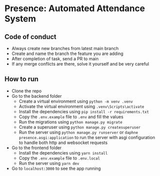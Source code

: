 # Presence: Automated Attendance System

## Code of conduct

- Always create new branches from latest main branch
- Create and name the branch the feature you are adding
- After completion of task, send a PR to main
- If any merge conflicts are there, solve it yourself and be very careful

## How to run

- Clone the repo
- Go to the backend folder
  - Create a virtual environment using `python -m venv .venv`
  - Activate the virtual environment using `.venv\Scripts\activate`
  - Install the dependencies using `pip install -r requirements.txt`
  - Copy the `.env.example` file to `.env` and fill the values
  - Run the migrations using `python manage.py migrate`
  - Create a superuser using `python manage.py createsuperuser`
  - Run the server using `python manage.py runserver` or `daphne presence.asgi:application` to run the server with asgi configuration to handle both http and websocket requests
- Go to the frontend folder
  - Install the dependencies using `yarn install`
  - Copy the `.env.example` file to `.env.local`
  - Run the server using `yarn dev`
- Go to `localhost:3000` to see the app running
